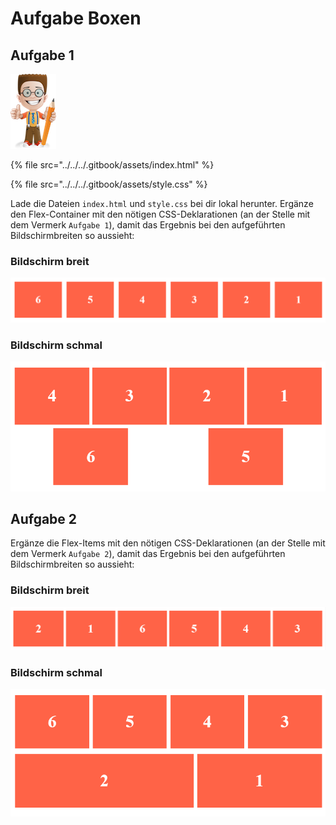 # Aufgabe Boxen

## Aufgabe 1

![](../../../.gitbook/assets/ralph.png)

{% file src="../../../.gitbook/assets/index.html" %}

{% file src="../../../.gitbook/assets/style.css" %}

Lade die Dateien `index.html` und `style.css` bei dir lokal herunter. Ergänze den Flex-Container mit den nötigen CSS-Deklarationen \(an der Stelle mit dem Vermerk `Aufgabe 1`\), damit das Ergebnis bei den aufgeführten Bildschirmbreiten so aussieht:

### Bildschirm breit

![](../../../.gitbook/assets/screen-1300%20%281%29.png)

### Bildschirm schmal

![](../../../.gitbook/assets/screen-800%20%281%29.png)

## Aufgabe 2

Ergänze die Flex-Items mit den nötigen CSS-Deklarationen \(an der Stelle mit dem Vermerk `Aufgabe 2`\), damit das Ergebnis bei den aufgeführten Bildschirmbreiten so aussieht:

### Bildschirm breit

![](../../../.gitbook/assets/screen-ii-1300.png)

### Bildschirm schmal

![](../../../.gitbook/assets/screen-ii-800.png)

